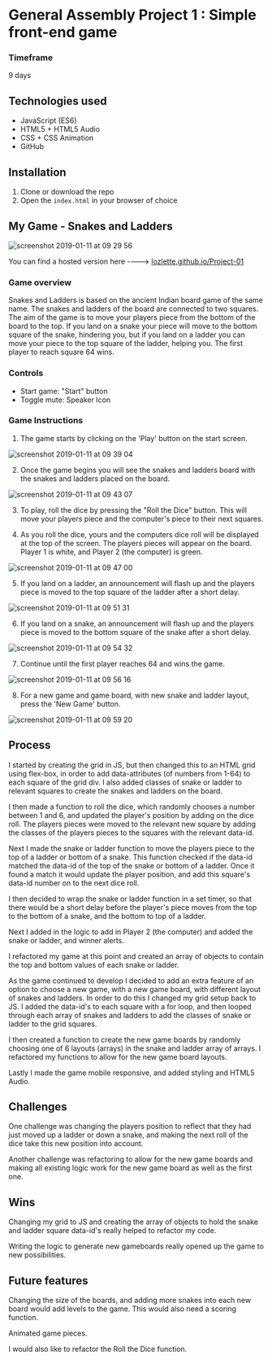 # General Assembly Project 1 : Simple front-end game

### Timeframe
9 days

## Technologies used

* JavaScript (ES6)
* HTML5 + HTML5 Audio
* CSS + CSS Animation
* GitHub

## Installation

1. Clone or download the repo
1. Open the `index.html` in your browser of choice

## My Game - Snakes and Ladders

![screenshot 2019-01-11 at 09 29 56](https://user-images.githubusercontent.com/7090684/51025343-a7b3fa80-1583-11e9-9aab-36675b676f2e.png)

You can find a hosted version here ----> [lozlette.github.io/Project-01](https://lozlette.github.io/Project-01)

### Game overview

Snakes and Ladders is based on the ancient Indian board game of the same name. The snakes and ladders of the board are connected to two squares. The aim of the game is to move your players piece from the bottom of the board to the top. If you land on a snake your piece will move to the bottom square of the snake, hindering you, but if you land on a ladder you can move your piece to the top square of the ladder, helping you. The first player to reach square 64 wins.

### Controls
- Start game: "Start" button
- Toggle mute: Speaker Icon

### Game Instructions

1. The game starts by clicking on the 'Play' button on the start screen.

![screenshot 2019-01-11 at 09 39 04](https://user-images.githubusercontent.com/7090684/51025781-d2528300-1584-11e9-87ca-9cf498e626cf.png)

2.  Once the game begins you will see the snakes and ladders board with the snakes and ladders placed on the board.

![screenshot 2019-01-11 at 09 43 07](https://user-images.githubusercontent.com/7090684/51025983-63295e80-1585-11e9-811a-c2c611a760b8.png)


3. To play, roll the dice by pressing the "Roll the Dice" button. This will move your players piece and the computer's piece to their next squares.

4. As you roll the dice, yours and the computers dice roll will be displayed at the top of the screen. The players pieces will appear on the board. Player 1 is white, and Player 2 (the computer) is green.

![screenshot 2019-01-11 at 09 47 00](https://user-images.githubusercontent.com/7090684/51026295-13976280-1586-11e9-86ee-7d615ff3d8f8.png)

5. If you land on a ladder, an announcement will flash up and the players piece is moved to the top square of the ladder after a short delay.

![screenshot 2019-01-11 at 09 51 31](https://user-images.githubusercontent.com/7090684/51026489-843e7f00-1586-11e9-9fab-0628d7aa5d5c.png)

6. If you land on a snake, an announcement will flash up and the players piece is moved to the bottom square of the snake after a short delay.

![screenshot 2019-01-11 at 09 54 32](https://user-images.githubusercontent.com/7090684/51026661-f0b97e00-1586-11e9-9a61-8a97520e988e.png)

7. Continue until the first player reaches 64 and wins the game.

![screenshot 2019-01-11 at 09 56 16](https://user-images.githubusercontent.com/7090684/51026749-2c544800-1587-11e9-9849-e8ee97ef5f03.png)

8. For a new game and game board, with new snake and ladder layout, press the 'New Game' button.

![screenshot 2019-01-11 at 09 59 20](https://user-images.githubusercontent.com/7090684/51026944-9a007400-1587-11e9-9ada-2ee823af0e04.png)

## Process

I started by creating the grid in JS, but then changed this to an HTML grid using flex-box, in order to add data-attributes (of numbers from 1-64) to each square of the grid div. I also added classes of snake or ladder to relevant squares to create the snakes and ladders on the board.

I then made a function to roll the dice, which randomly chooses a number between 1 and 6, and updated the player's position by adding on the dice roll. The players pieces were moved to the relevant new square by adding the classes of the players pieces to the squares with the relevant data-id.

Next I made the snake or ladder function to move the players piece to the top of a ladder or bottom of a snake. This function checked if the data-id matched the data-id of the top of the snake or bottom of a ladder. Once it found a match it would update the player position, and add this square's data-id number on to the next dice roll.

I then decided to wrap the snake or ladder function in a set timer, so that there would be a short delay before the player's piece moves from the top to the bottom of a snake, and the bottom to top of a ladder.

Next I added in the logic to add in Player 2 (the computer) and added the snake or ladder, and winner alerts.

I refactored my game at this point and created an array of objects to contain the top and bottom values of each snake or ladder.

As the game continued to develop I decided to add an extra feature of an option to choose a new game, with a new game board, with different layout of snakes and ladders. In order to do this I changed my grid setup back to JS. I added the data-id's to each square with a for loop, and then looped through each array of snakes and ladders to add the classes of snake or ladder to the grid squares.

I then created a function to create the new game boards by randomly choosing one of 6 layouts (arrays) in the snake and ladder array of arrays. I refactored my functions to allow for the new game board layouts.

Lastly I made the game mobile responsive, and added styling and HTML5 Audio.

## Challenges

One challenge was changing the players position to reflect that they had just moved up a ladder or down a snake, and making the next roll of the dice take this new position into account.

Another challenge was refactoring to allow for the new game boards and making all existing logic work for the new game board as well as the first one.

## Wins

Changing my grid to JS and creating the array of objects to hold the snake and ladder square data-id's really helped to refactor my code.

Writing the logic to generate new gameboards really opened up the game to new possibilities.

## Future features

Changing the size of the boards, and adding more snakes into each new board would add levels to the game. This would also need a scoring function.

Animated game pieces.

I would also like to refactor the Roll the Dice function.
